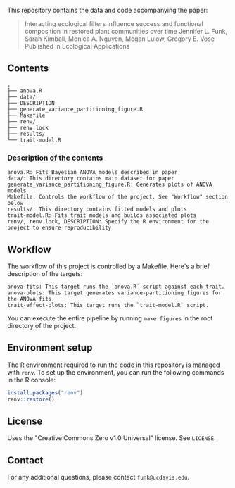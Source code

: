 This repository contains the data and code accompanying the paper:

> Interacting ecological filters influence success and functional composition in restored plant communities over time
> Jennifer L. Funk, Sarah Kimball, Monica A. Nguyen, Megan Lulow, Gregory E. Vose
> Published in Ecological Applications

## Contents

```plaintext
.
├── anova.R
├── data/
├── DESCRIPTION
├── generate_variance_partitioning_figure.R
├── Makefile
├── renv/
├── renv.lock
├── results/
└── trait-model.R
```

### Description of the contents

    anova.R: Fits Bayesian ANOVA models described in paper
    data/: This directory contains main dataset for paper
    generate_variance_partitioning_figure.R: Generates plots of ANOVA models
    Makefile: Controls the workflow of the project. See "Workflow" section below  
    results/: This directory contains fitted models and plots
    trait-model.R: Fits trait models and builds associated plots
    renv/, renv.lock, DESCRIPTION: Specify the R environment for the project to ensure reproducibility

## Workflow

The workflow of this project is controlled by a Makefile. Here's a brief description of the targets:

    anova-fits: This target runs the `anova.R` script against each trait.
    anova-plots: This target generates variance-partitioning figures for the ANOVA fits.
    trait-effect-plots: This target runs the `trait-model.R` script.

You can execute the entire pipeline by running `make figures` in the root directory of the project.

## Environment setup

The R environment required to run the code in this repository is managed with `renv`. To set up the environment, you can run the following commands in the R console:

```r
install.packages("renv")
renv::restore()
```

## License

Uses the "Creative Commons Zero v1.0 Universal" license. See `LICENSE`.


## Contact

For any additional questions, please contact `funk@ucdavis.edu`.

